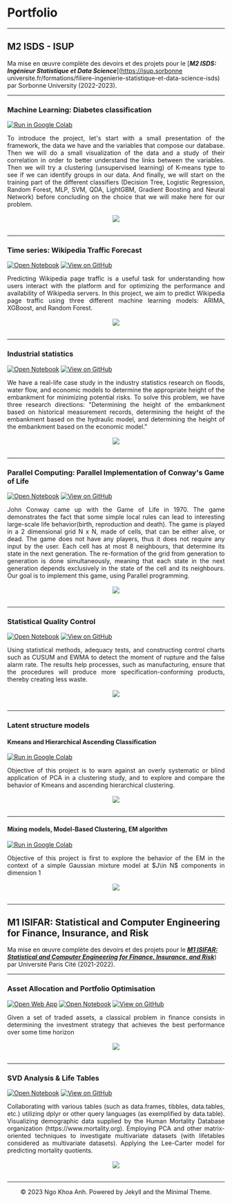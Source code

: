 # Portfolio
---
## M2 ISDS - ISUP 

Ma mise en œuvre complète des devoirs et des projets pour le  [***M2 ISDS: Ingénieur Statistique et Data Science***](https://isup.sorbonne universite.fr/formations/filiere-ingenierie-statistique-et-data-science-isds) par Sorbonne University (2022-2023).

---
### Machine Learning: Diabetes classification

[![Run in Google Colab](https://img.shields.io/badge/Colab-Run_in_Google_Colab-blue?logo=Google&logoColor=FDBA18)](https://colab.research.google.com/drive/1f32gj5IYIyFipoINiC8P3DvKat-WWLUK)

<div style="text-align: justify">To introduce the project, let's start with a small presentation of the framework, the data we have and the variables that compose our database. Then we will do a small visualization of the data and a study of their correlation in order to better understand the links between the variables. Then we will try a clustering (unsupervised learning) of K-means type to see if we can identify groups in our data. And finally, we will start on the training part of the different classifiers (Decision Tree, Logistic Regression, Random Forest, MLP, SVM, QDA, LightGBM, Gradient Boosting and Neural Network) before concluding on the choice that we will make here for our problem.</div>

<br>
<center><img src="images/diabetes.png"/></center>
<br>


---
### Time series: Wikipedia Traffic Forecast

[![Open Notebook](https://img.shields.io/badge/Jupyter-Open_Notebook-blue?logo=Jupyter)](projects/detect-food-trends-facebook.html)
[![View on GitHub](https://img.shields.io/badge/GitHub-View_on_GitHub-blue?logo=GitHub)](https://github.com/chriskhanhtran/facebook-detect-food-trends)

<div style="text-align: justify">Predicting Wikipedia page traffic is a useful task for understanding how users interact with the platform and for optimizing the performance and availability of Wikipedia servers. In this project, we aim to predict Wikipedia page traffic using three different machine learning models: ARIMA, XGBoost, and Random Forest.</div>
<br>
<center><img src="images/wikipedia.png"></center>
<br>

---
### Industrial statistics

[![Open Notebook](https://img.shields.io/badge/Jupyter-Open_Notebook-blue?logo=Jupyter)](projects/detect-food-trends-facebook.html)
[![View on GitHub](https://img.shields.io/badge/GitHub-View_on_GitHub-blue?logo=GitHub)](https://github.com/chriskhanhtran/facebook-detect-food-trends)

<div style="text-align: justify">We have a real-life case study in the industry statistics research on floods, water flow, and economic models to determine the appropriate height of the embankment for minimizing potential risks. To solve this problem, we have three research directions: "Determining the height of the embankment based on historical measurement records, determining the height of the embankment based on the hydraulic model, and determining the height of the embankment based on the economic model."</div>
<br>
<center><img src="images/fiabilite.png"></center>
<br>

---
### Parallel Computing: Parallel Implementation of Conway's Game of Life

[![Open Notebook](https://img.shields.io/badge/Jupyter-Open_Notebook-blue?logo=Jupyter)](projects/detect-spam-nlp.html)
[![View on GitHub](https://img.shields.io/badge/GitHub-View_on_GitHub-blue?logo=GitHub)](https://github.com/chriskhanhtran/detect-spam-messages-nlp/blob/master/detect-spam-nlp.ipynb)

<div style="text-align: justify">John Conway came up with the Game of Life in 1970. The game demonstrates the fact that some simple local rules can lead to interesting large-scale life behavior(birth, reproduction and death). The game is played in a 2 dimensional grid N x N, made of cells, that can be either alive, or dead. The game does not have any players, thus it does not require any input by the user. Each cell has at most 8 neighbours, that determine its state in the next generation. The re-formation of the grid from generation to generation is done simultaneously, meaning that each state in the next generation depends exclusively in the state of the cell and its neighbours. Our goal is to implement this game, using Parallel programming.</div>
<br>
<center><img src="images/game_of_life.gif"></center>
<br>


---
### Statistical Quality Control

[![Open Notebook](https://img.shields.io/badge/Jupyter-Open_Notebook-blue?logo=Jupyter)](projects/detect-spam-nlp.html)
[![View on GitHub](https://img.shields.io/badge/GitHub-View_on_GitHub-blue?logo=GitHub)](https://github.com/chriskhanhtran/detect-spam-messages-nlp/blob/master/detect-spam-nlp.ipynb)

<div style="text-align: justify">Using statistical methods, adequacy tests, and constructing control charts such as CUSUM and EWMA to detect the moment of rupture and the false alarm rate. The results help processes, such as manufacturing, ensure that the procedures will produce more specification-conforming products, thereby creating less waste.</div>
<br>
<center><img src="images/controle.png"/></center>
<br>

---

### Latent structure models

#### Kmeans and Hierarchical Ascending Classification

[![Run in Google Colab](https://img.shields.io/badge/Colab-Run_in_Google_Colab-blue?logo=Google&logoColor=FDBA18)](https://colab.research.google.com/drive/1f32gj5IYIyFipoINiC8P3DvKat-WWLUK)

<div style="text-align: justify">Objective of this project is to warn against an overly systematic or blind application of PCA in a clustering study, and to explore and compare the behavior of Kmeans and ascending hierarchical clustering.</div>

<br>
<center><img src="images/latent1.png"/></center>
<br>

---

#### Mixing models, Model-Based Clustering, EM algorithm

[![Run in Google Colab](https://img.shields.io/badge/Colab-Run_in_Google_Colab-blue?logo=Google&logoColor=FDBA18)](https://colab.research.google.com/drive/1f32gj5IYIyFipoINiC8P3DvKat-WWLUK)

<div style="text-align: justify">Objective of this project is first to explore the behavior of the EM in the context of a simple Gaussian mixture model at $J\in N$ components in dimension 1</div>

<br>
<center><img src="images/latent1.png"/></center>
<br>


---
## M1 ISIFAR: Statistical and Computer Engineering for Finance, Insurance, and Risk

Ma mise en œuvre complète des devoirs et des projets pour le [***M1 ISIFAR: Statistical and Computer Engineering for Finance, Insurance, and Risk***](https://master.math.univ-paris-diderot.fr/annee/m1-isifar/)) par Université Paris Cité (2021-2022).

---

### Asset Allocation and Portfolio Optimisation

[![Open Web App](https://img.shields.io/badge/Heroku-Open_Web_App-blue?logo=Heroku)](http://credit-risk.herokuapp.com/)
[![Open Notebook](https://img.shields.io/badge/Jupyter-Open_Notebook-blue?logo=Jupyter)](https://github.com/chriskhanhtran/credit-risk-prediction/blob/master/documents/Notebook.ipynb)
[![View on GitHub](https://img.shields.io/badge/GitHub-View_on_GitHub-blue?logo=GitHub)](https://github.com/chriskhanhtran/credit-risk-prediction)

<div style="text-align: justify">Given a set of traded assets, a classical problem in finance consists in determining the investment strategy
that achieves the best performance over some time horizon</div>
<br>
<center><img src="images/credit-risk-webapp.png"/></center>
<br>

---
### SVD Analysis & Life Tables

[![Open Notebook](https://img.shields.io/badge/Jupyter-Open_Notebook-blue?logo=Jupyter)](projects/ames-house-price.html)
[![View on GitHub](https://img.shields.io/badge/GitHub-View_on_GitHub-blue?logo=GitHub)](https://github.com/chriskhanhtran/kaggle-house-price/blob/master/ames-house-price.ipynb)

<div style="text-align: justify">Collaborating with various tables (such as data.frames, tibbles, data.tables, etc.) utilizing dplyr or other query languages (as exemplified by data.table). Visualizing demographic data supplied by the Human Mortality Database organization (https://www.mortality.org). Employing PCA and other matrix-oriented techniques to investigate multivariate datasets (with lifetables considered as multivariate datasets). Applying the Lee-Carter model for predicting mortality quotients.</div>
<br>
<center><img src="images/ames-house-price.jpg"/></center>
<br>

---
<center>© 2023 Ngo Khoa Anh. Powered by Jekyll and the Minimal Theme.</center>

